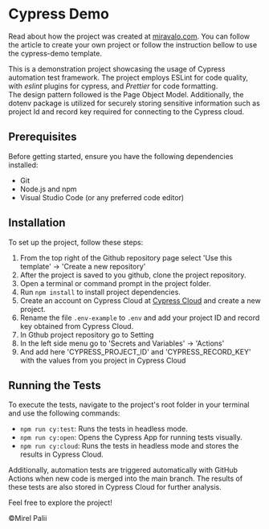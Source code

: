 # Cypress Demo

Read about how the project was created at [miravalo.com](https://miravalo.com/cypress-template-with-page-object-model/). You can follow the article to create your own project or follow the instruction bellow to use the cypress-demo template.

This is a demonstration project showcasing the usage of Cypress automation test framework. The project employs ESLint for code quality, with _eslint_ plugins for cypress, and _Prettier_ for code formatting.\
The design pattern followed is the Page Object Model. Additionally, the dotenv package is utilized for securely storing sensitive information such as project Id and record key required for connecting to the Cypress cloud.

## Prerequisites

Before getting started, ensure you have the following dependencies installed:

- Git
- Node.js and npm
- Visual Studio Code (or any preferred code editor)

## Installation

To set up the project, follow these steps:

1. From the top right of the Github repository page select 'Use this template' -> 'Create a new repository'
2. After the project is saved to you github, clone the project repository.
3. Open a terminal or command prompt in the project folder.
4. Run `npm install` to install project dependencies.
5. Create an account on Cypress Cloud at [Cypress Cloud](https://cloud.cypress.io/signup) and create a new project.
6. Rename the file `.env-example` to `.env` and add your project ID and record key obtained from Cypress Cloud.
7. In Gthub project repository go to Setting
8. In the left side menu go to 'Secrets and Variables' -> 'Actions'
9. And add here 'CYPRESS_PROJECT_ID' and 'CYPRESS_RECORD_KEY' with the values from you project in Cypress Cloud

## Running the Tests

To execute the tests, navigate to the project's root folder in your terminal and use the following commands:

- `npm run cy:test`: Runs the tests in headless mode.
- `npm run cy:open`: Opens the Cypress App for running tests visually.
- `npm run cy:cloud`: Runs the tests in headless mode and stores the results in Cypress Cloud.

Additionally, automation tests are triggered automatically with GitHub Actions when new code is merged into the main branch. The results of these tests are also stored in Cypress Cloud for further analysis.

Feel free to explore the project!

&copy;Mirel Palii
